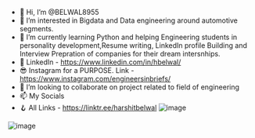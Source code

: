 - 👋 Hi, I’m @BELWAL8955
- 👀 I’m interested in Bigdata and Data engineering around automotive segments.
- 🌱 I’m currently learning Python and helping Engineering students in personality development,Resume writing, LinkedIn profile Building and Interview Prepration of companies  for their dream intersnhips.
- 🤘 LinkedIn - https://www.linkedin.com/in/hbelwal/
- 😎 Instagram for a PURPOSE. Link -https://www.instagram.com/engineersinbriefs/
- 💞️ I’m looking to collaborate on project related to field of engineering 
- 📫                      My Socials 
- 🪝 All Links - https://linktr.ee/harshitbelwal
![image](https://user-images.githubusercontent.com/76901742/234990437-30299ab4-3179-4228-9b37-3733c6a8eeed.png) 

![image](https://user-images.githubusercontent.com/76901742/234990723-c0423c97-0d61-41d3-9889-c2de997791f7.png)

<!---
BELWAL8955/BELWAL8955 is a ✨ special ✨ repository because its `README.md` (this file) appears on your GitHub profile.
You can click the Preview link to take a look at your changes.
--->
